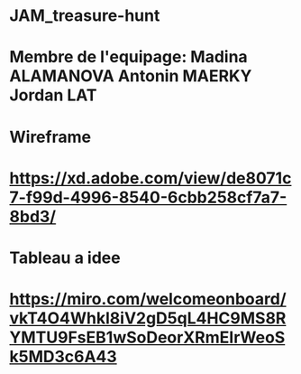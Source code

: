 # JAM_treasure-hunt
# Membre de l'equipage: Madina ALAMANOVA  Antonin MAERKY  Jordan LAT 


# Wireframe
# https://xd.adobe.com/view/de8071c7-f99d-4996-8540-6cbb258cf7a7-8bd3/

# Tableau a idee
# https://miro.com/welcomeonboard/vkT4O4Whkl8iV2gD5qL4HC9MS8RYMTU9FsEB1wSoDeorXRmEIrWeoSk5MD3c6A43
